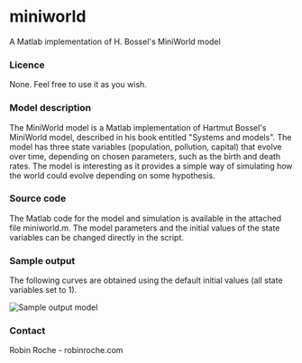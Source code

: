 # miniworld

A Matlab implementation of H. Bossel's MiniWorld model

### Licence

None. Feel free to use it as you wish.

### Model description

The MiniWorld model is a Matlab implementation of Hartmut Bossel's MiniWorld model, described in his book entitled "Systems and models". The model has three state variables (population, pollution, capital) that evolve over time, depending on chosen parameters, such as the birth and death rates. The model is interesting as it provides a simple way of simulating how the world could evolve depending on some hypothesis.

### Source code

The Matlab code for the model and simulation is available in the attached file miniworld.m. The model parameters and the initial values of the state variables can be changed directly in the script.

### Sample output

The following curves are obtained using the default initial values (all state variables set to 1).

![Sample output model](http://robinroche.com/webpage/images/Miniworld_default.png)

### Contact

Robin Roche - robinroche.com
